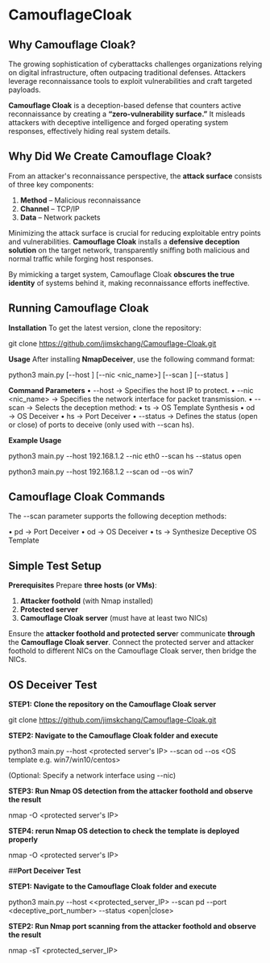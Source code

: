 # CamouflageCloak
## **Why Camouflage Cloak?**

The growing sophistication of cyberattacks challenges organizations relying on digital infrastructure, often outpacing traditional defenses. Attackers leverage reconnaissance tools to exploit vulnerabilities and craft targeted payloads. 

**Camouflage Cloak** is a deception-based defense that counters active reconnaissance by creating a **“zero-vulnerability surface.”** It misleads attackers with deceptive intelligence and forged operating system responses, effectively hiding real system details.

## **Why Did We Create Camouflage Cloak?**  

From an attacker's reconnaissance perspective, the **attack surface** consists of three key components:  

1. **Method** – Malicious reconnaissance  
2. **Channel** – TCP/IP  
3. **Data** – Network packets  

Minimizing the attack surface is crucial for reducing exploitable entry points and vulnerabilities. **Camouflage Cloak** installs a **defensive deception solution** on the target network, transparently sniffing both malicious and normal traffic while forging host responses.

By mimicking a target system, Camouflage Cloak **obscures the true identity** of systems behind it, making reconnaissance efforts ineffective.
 

## **Running Camouflage Cloak**
**Installation**
To get the latest version, clone the repository:

git clone https://github.com/jimskchang/Camouflage-Cloak.git

**Usage**
After installing **NmapDeceiver**, use the following command format:

python3 main.py [--host <IP>] [--nic <nic_name>] [--scan <deceiver>] [--status <status>]

**Command Parameters**
•	--host <IP> → Specifies the host IP to protect.
•	--nic <nic_name> → Specifies the network interface for packet transmission.
•	--scan <deceiver> → Selects the deception method:
	  •	ts → OS Template Synthesis
	  •	od → OS Deceiver
	  •	hs → Port Deceiver
•	--status <status> → Defines the status (open or close) of ports to deceive (only used with --scan hs).

**Example Usage**

python3 main.py --host 192.168.1.2 --nic eth0 --scan hs --status open

python3 main.py --host 192.168.1.2 --scan od --os win7

## **Camouflage Cloak Commands**
The --scan parameter supports the following deception methods:

•	pd → Port Deceiver
•	od → OS Deceiver
•	ts → Synthesize Deceptive OS Template

## **Simple Test Setup**
**Prerequisites**
Prepare **three hosts (or VMs)**:
1.	**Attacker foothold** (with Nmap installed)
2.	**Protected server**
3.	**Camouflage Cloak server** (must have at least two NICs)

Ensure the **attacker foothold and protected serve**r communicate **through** the **Camouflage Cloak server**. Connect the protected server and attacker foothold to different NICs on the Camouflage Cloak server, then bridge the NICs.

## **OS Deceiver Test**
**STEP1: Clone the repository on the Camouflage Cloak server**

git clone https://github.com/jimskchang/Camouflage-Cloak.git

**STEP2: Navigate to the Camouflage Cloak folder and execute**

python3 main.py --host <protected server's IP> --scan od --os <OS template e.g. win7/win10/centos>

(Optional: Specify a network interface using --nic)

**STEP3: Run Nmap OS detection from the attacker foothold and observe the result**

nmap -O <protected server's IP>

**STEP4: rerun Nmap OS detection to check the template is deployed properly**

nmap -O <protected server's IP>

##**Port Deceiver Test**

**STEP1: Navigate to the Camouflage Cloak folder and execute**

python3 main.py --host <<protected_server_IP> --scan pd --port <deceptive_port_number> --status <open|close>

**STEP2: Run Nmap port scanning from the attacker foothold and observe the result**

nmap -sT <protected_server_IP>




